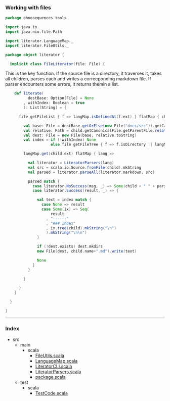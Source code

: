 ### Working with files

```scala
package ohnosequences.tools

import java.io._
import java.nio.file.Path

import literator.LanguageMap._
import literator.FileUtils._

package object literator {

  implicit class FileLiterator(file: File) {
```

This is the key function. If the source file is a directory, it traverses it, takes all 
children, parses each and writes a correcponding markdown file. If parser encounters some 
errors, it returns themin a list.


```scala
    def literate(
          destBase: Option[File] = None
        , withIndex: Boolean = true
        ): List[String] = {

      file getFileList { f => langMap.isDefinedAt(f.ext) } flatMap { child =>

        val base: File = destBase.getOrElse(new File("docs/src")).getCanonicalFile
        val relative: Path = child.getCanonicalFile.getParentFile.relativePath(file)
        val dest: File = new File(base, relative.toString)
        val index = if (!withIndex) None
                    else file getFileTree { f => f.isDirectory || langMap.isDefinedAt(f.ext) }

        langMap.get(child.ext) flatMap { lang =>

          val literator = LiteratorParsers(lang)
          val src = scala.io.Source.fromFile(child).mkString
          val parsed = literator.parseAll(literator.markdown, src) 

          parsed match {
            case literator.NoSuccess(msg, _) => Some(child + " " + parsed)
            case literator.Success(result, _) => {

              val text = index match {
                case None => result
                case Some(ix) => Seq(
                    result
                  , "------"
                  , "### Index"
                  , ix.tree(child).mkString("\n")
                  ).mkString("\n\n")
              }

              if (!dest.exists) dest.mkdirs
              new File(dest, child.name+".md").write(text) 

              None
            }
          }

        }

      }
    }

  }

}


```


------

### Index

+ src
  + main
    + scala
      + [FileUtils.scala](FileUtils.scala.md)
      + [LanguageMap.scala](LanguageMap.scala.md)
      + [LiteratorCLI.scala](LiteratorCLI.scala.md)
      + [LiteratorParsers.scala](LiteratorParsers.scala.md)
      + [package.scala](package.scala.md)
  + test
    + scala
      + [TestCode.scala](../../test/scala/TestCode.scala.md)
